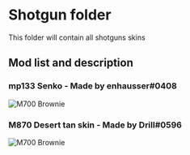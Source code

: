 # Shotgun folder
This folder will contain all shotguns skins

## Mod list and description

### mp133 Senko - Made by enhausser#0408
![M700 Brownie](https://cdn.discordapp.com/attachments/602533402402619422/676582557877403648/senkogun.jpg)

### M870 Desert tan skin - Made by Drill#0596
![M700 Brownie](https://cdn.discordapp.com/attachments/602533402402619422/676569671792853012/unknown.png)